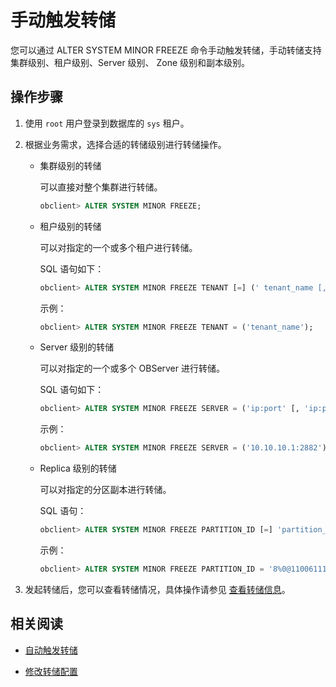 手动触发转储
===========================

您可以通过 ALTER SYSTEM MINOR FREEZE 命令手动触发转储，手动转储支持集群级别、租户级别、Server 级别、 Zone 级别和副本级别。

操作步骤
-------------------------

1. 使用 `root` 用户登录到数据库的 `sys` 租户。

2. 根据业务需求，选择合适的转储级别进行转储操作。

   * 集群级别的转储

     可以直接对整个集群进行转储。

     ```sql
     obclient> ALTER SYSTEM MINOR FREEZE;
     ```

   * 租户级别的转储

     可以对指定的一个或多个租户进行转储。

     SQL 语句如下：

     ```sql
     obclient> ALTER SYSTEM MINOR FREEZE TENANT [=] (' tenant_name [, tenant_name ...]');
     ```

     示例：

     ```sql
     obclient> ALTER SYSTEM MINOR FREEZE TENANT = ('tenant_name');
     ```

   * Server 级别的转储

     可以对指定的一个或多个 OBServer 进行转储。

     SQL 语句如下：

     ```sql
     obclient> ALTER SYSTEM MINOR FREEZE SERVER = ('ip:port' [, 'ip:port'...]);
     ```

     示例：

     ```sql
     obclient> ALTER SYSTEM MINOR FREEZE SERVER = ('10.10.10.1:2882');
     ```

   * Replica 级别的转储

     可以对指定的分区副本进行转储。

     SQL 语句：

     ```sql
     obclient> ALTER SYSTEM MINOR FREEZE PARTITION_ID [=] 'partition_id%partition_count@table_id' 
     ```

     示例：

     ```sql
     obclient> ALTER SYSTEM MINOR FREEZE PARTITION_ID = '8%0@110061113945388';
     ```

3. 发起转储后，您可以查看转储情况，具体操作请参见 [查看转储信息](4.view-minor-compaction-information.md)。

相关阅读
-------------------------

* [自动触发转储](2.automatically-trigger-a-minor-compaction.md)

* [修改转储配置](5.modify-minor-compaction-configurations.md)
